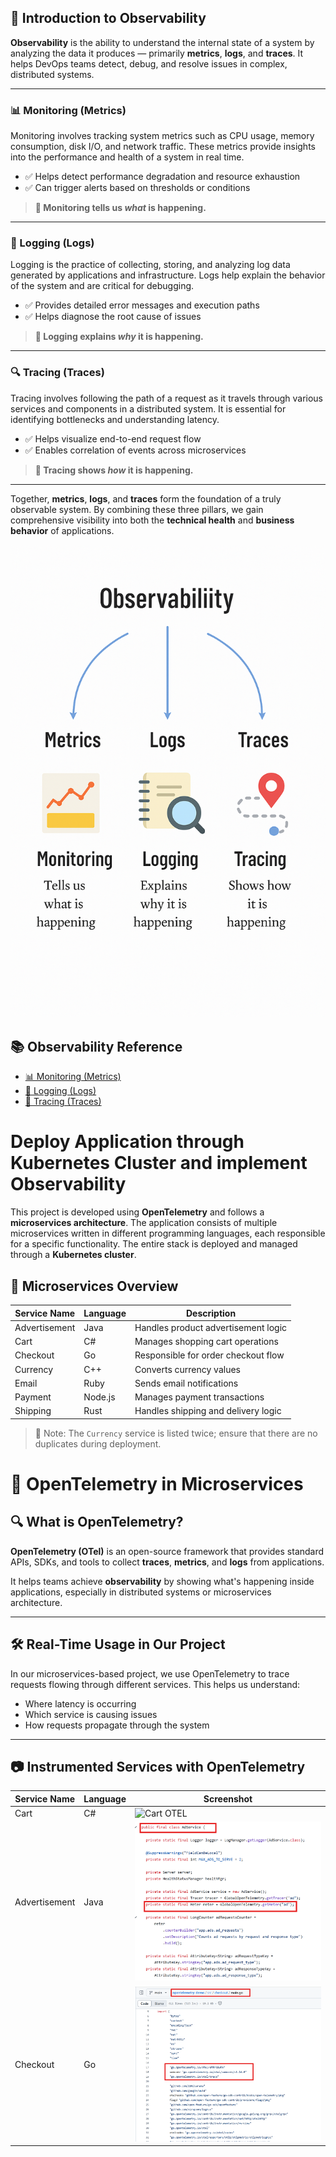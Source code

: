 ## 📡 Introduction to Observability

**Observability** is the ability to understand the internal state of a system by analyzing the data it produces — primarily **metrics**, **logs**, and **traces**. It helps DevOps teams detect, debug, and resolve issues in complex, distributed systems.

---

### 📊 Monitoring (Metrics)

Monitoring involves tracking system metrics such as CPU usage, memory consumption, disk I/O, and network traffic. These metrics provide insights into the performance and health of a system in real time.

- ✅ Helps detect performance degradation and resource exhaustion
- ✅ Can trigger alerts based on thresholds or conditions

> **🔎 Monitoring tells us *what* is happening.**

---

### 🧾 Logging (Logs)

Logging is the practice of collecting, storing, and analyzing log data generated by applications and infrastructure. Logs help explain the behavior of the system and are critical for debugging.

- ✅ Provides detailed error messages and execution paths
- ✅ Helps diagnose the root cause of issues

> **🔎 Logging explains *why* it is happening.**

---

### 🔍 Tracing (Traces)

Tracing involves following the path of a request as it travels through various services and components in a distributed system. It is essential for identifying bottlenecks and understanding latency.

- ✅ Helps visualize end-to-end request flow
- ✅ Enables correlation of events across microservices

> **🔎 Tracing shows *how* it is happening.**

---

Together, **metrics**, **logs**, and **traces** form the foundation of a truly observable system. By combining these three pillars, we gain comprehensive visibility into both the **technical health** and **business behavior** of applications.

![Observability Overview](docs/assets/obs_pic.png)

## 📚 Observability Reference

- [📊 Monitoring (Metrics)](docs/monitoring.md)
- [🧾 Logging (Logs)](docs/logging.md)
- [🧭 Tracing (Traces)](docs/tracing.md)

# Deploy Application through Kubernetes Cluster and implement Observability

This project is developed using **OpenTelemetry** and follows a **microservices architecture**. The application consists of multiple microservices written in different programming languages, each responsible for a specific functionality. The entire stack is deployed and managed through a **Kubernetes cluster**.

## 🧩 Microservices Overview

| Service Name     | Language   | Description                          |
|------------------|------------|--------------------------------------|
| Advertisement    | Java       | Handles product advertisement logic  |
| Cart             | C#         | Manages shopping cart operations     |
| Checkout         | Go         | Responsible for order checkout flow  |
| Currency         | C++        | Converts currency values             |
| Email            | Ruby       | Sends email notifications            |
| Payment          | Node.js    | Manages payment transactions         |
| Shipping         | Rust       | Handles shipping and delivery logic  |

> 📝 Note: The `Currency` service is listed twice; ensure that there are no duplicates during deployment.

# 📡 OpenTelemetry in Microservices

## 🔍 What is OpenTelemetry?

**OpenTelemetry (OTel)** is an open-source framework that provides standard APIs, SDKs, and tools to collect **traces**, **metrics**, and **logs** from applications.

It helps teams achieve **observability** by showing what's happening inside applications, especially in distributed systems or microservices architecture.

---

## 🛠️ Real-Time Usage in Our Project

In our microservices-based project, we use OpenTelemetry to trace requests flowing through different services. This helps us understand:

- Where latency is occurring
- Which service is causing issues
- How requests propagate through the system

---

## 📷 Instrumented Services with OpenTelemetry

| Service Name     | Language | Screenshot |
|------------------|----------|------------|
| Cart             | C#       | <img src="docs/assets/cart.png" alt="Cart OTEL" width="300"/> |
| Advertisement    | Java     | <img src="docs/assets/ad_otel.png" alt="Ad OTEL" width="300"/> |
| Checkout         | Go       | <img src="docs/assets/checkout_otel.png" alt="Checkout OTEL" width="300"/> |

